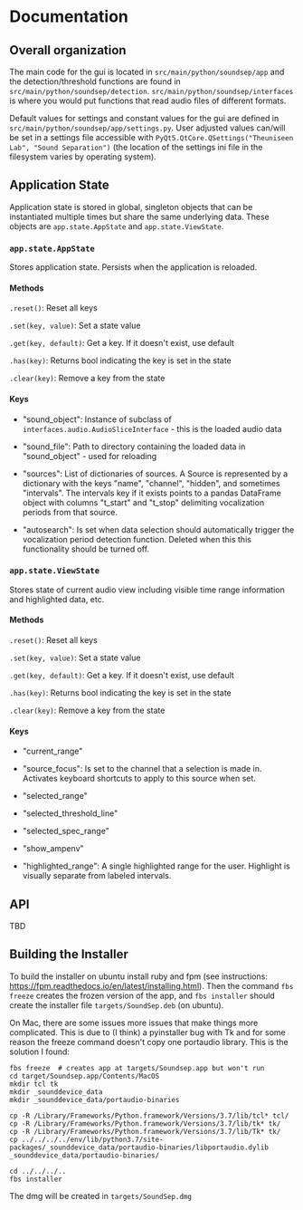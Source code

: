# Documentation

## Overall organization

The main code for the gui is located in `src/main/python/soundsep/app` and the detection/threshold functions are found in `src/main/python/soundsep/detection`. `src/main/python/soundsep/interfaces` is where you would put functions that read audio files of different formats.

Default values for settings and constant values for the gui are defined in `src/main/python/soundsep/app/settings.py`. User adjusted values can/will be set in a settings file accessible with `PyQt5.QtCore.QSettings("Theuniseen Lab", "Sound Separation")` (the location of the settings ini file in the filesystem varies by operating system).

## Application State

Application state is stored in global, singleton objects that can be
instantiated multiple times but share the same underlying data. These objects
are `app.state.AppState` and `app.state.ViewState`.

### `app.state.AppState`
Stores application state. Persists when the application is reloaded.

#### Methods

`.reset()`: Reset all keys

`.set(key, value)`: Set a state value

`.get(key, default)`: Get a key. If it doesn't exist, use default

`.has(key)`: Returns bool indicating the key is set in the state

`.clear(key)`: Remove a key from the state

#### Keys

* "sound_object": Instance of subclass of `interfaces.audio.AudioSliceInterface` - this is the loaded audio data

* "sound_file": Path to directory containing the loaded data in "sound_object" - used for reloading

* "sources": List of dictionaries of sources. A Source is represented by a dictionary with the keys "name", "channel", "hidden", and sometimes "intervals". The intervals key if it exists points to a pandas DataFrame object with columns "t_start" and "t_stop" delimiting vocalization periods from that source.

* "autosearch": Is set when data selection should automatically trigger the vocalization period detection function. Deleted when this this functionality should be turned off.

### `app.state.ViewState`
Stores state of current audio view including visible time range information and highlighted data, etc.

#### Methods

`.reset()`: Reset all keys

`.set(key, value)`: Set a state value

`.get(key, default)`: Get a key. If it doesn't exist, use default

`.has(key)`: Returns bool indicating the key is set in the state

`.clear(key)`: Remove a key from the state

#### Keys

* "current_range"

* "source_focus": Is set to the channel that a selection is made in. Activates keyboard shortcuts to apply to this source when set.

* "selected_range"

* "selected_threshold_line"

* "selected_spec_range"

* "show_ampenv"

* "highlighted_range": A single highlighted range for the user. Highlight is visually separate from labeled intervals.

## API

TBD


## Building the Installer

To build the installer on ubuntu install ruby and fpm (see instructions: https://fpm.readthedocs.io/en/latest/installing.html). Then the command `fbs freeze` creates the frozen version of the app, and `fbs installer` should create the installer file `targets/SoundSep.deb` (on ubuntu).

On Mac, there are some issues more issues that make things more complicated. This is due to (I think) a pyinstaller bug with Tk and for some reason the freeze command doesn't copy one portaudio library. This is the solution I found:

```
fbs freeze  # creates app at targets/Soundsep.app but won't run
cd target/Soundsep.app/Contents/MacOS
mkdir tcl tk
mkdir _sounddevice_data
mkdir _sounddevice_data/portaudio-binaries

cp -R /Library/Frameworks/Python.framework/Versions/3.7/lib/tcl* tcl/
cp -R /Library/Frameworks/Python.framework/Versions/3.7/lib/tk* tk/
cp -R /Library/Frameworks/Python.framework/Versions/3.7/lib/Tk* tk/
cp ../../../../env/lib/python3.7/site-packages/_sounddevice_data/portaudio-binaries/libportaudio.dylib  _sounddevice_data/portaudio-binaries/

cd ../../../..
fbs installer
```

The dmg will be created in `targets/SoundSep.dmg`
